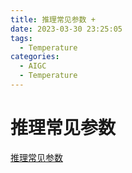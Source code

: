 ```yaml
---
title: 推理常见参数 +
date: 2023-03-30 23:25:05
tags:
  - Temperature
categories:
  - AIGC  
  - Temperature
---
```


<p></p>
<!-- more -->

# 推理常见参数
[推理常见参数](https://candied-skunk-1ca.notion.site/4200b90adfd246ab93bfb1b330aa1bb2?pvs=4)